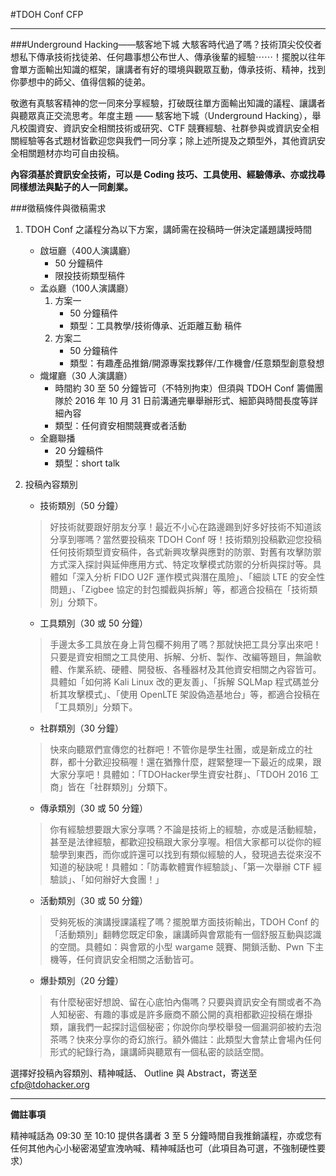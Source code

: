 #TDOH Conf CFP
***
###Underground Hacking——駭客地下城
大駭客時代過了嗎？技術頂尖佼佼者想私下傳承技術找徒弟、任何趣事想公布世人、傳承後輩的經驗⋯⋯！擺脫以往年會單方面輸出知識的框架，讓講者有好的環境與觀眾互動，傳承技術、精神，找到你夢想中的師父、值得信賴的徒弟。

敬邀有真駭客精神的您一同來分享經驗，打破既往單方面輸出知識的議程、讓講者與聽眾真正交流思考。年度主題 —— 駭客地下城（Underground Hacking），舉凡校園資安、資訊安全相關技術或研究、CTF 競賽經驗、社群參與或資訊安全相關經驗等各式題材皆歡迎您與我們一同分享；除上述所提及之類型外，其他資訊安全相關題材亦均可自由投稿。

**內容須基於資訊安全技術，可以是 Coding 技巧、工具使用、經驗傳承、亦或找尋同樣想法與點子的人一同創業。**

###徵稿條件與徵稿需求

1. TDOH Conf 之議程分為以下方案，講師需在投稿時一併決定議題講授時間
		
	* 啟垣廳（400人演講廳）
		* 50 分鐘稿件
		* 限投技術類型稿件
	* 孟焱廳（100人演講廳）
		1. 方案一
			* 50 分鐘稿件
			* 類型：工具教學/技術傳承、近距離互動 稿件
		2. 方案二
			* 50 分鐘稿件
			* 類型：有趣產品推銷/開源專案找夥伴/工作機會/任意類型創意發想 
	* 熾燿廳（30 人演講廳）
		* 時間約 30 至 50 分鐘皆可（不特別拘束）但須與 TDOH Conf 籌備團隊於 2016 年 10 月 31 日前溝通完畢舉辦形式、細節與時間長度等詳細內容
		* 類型：任何資安相關競賽或者活動
	* 全廳聯播
		* 20 分鐘稿件
		* 類型：short talk

2. 投稿內容類別
	* 技術類別（50 分鐘）
	
	> 好技術就要跟好朋友分享！最近不小心在路邊踢到好多好技術不知道該分享到哪嗎？當然要投稿來 TDOH Conf 呀！技術類別投稿歡迎您投稿任何技術類型資安稿件，各式新興攻擊與應對的防禦、對舊有攻擊防禦方式深入探討與延伸應用方式、特定攻擊模式防禦的分析與探討等。具體如「深入分析 FIDO U2F 運作模式與潛在風險」、「細談 LTE 的安全性問題」、「Zigbee 協定的封包攔截與拆解」等，都適合投稿在「技術類別」分類下。
	
	* 工具類別（30 或 50 分鐘）
	
	> 手邊太多工具放在身上背包欄不夠用了嗎？那就快把工具分享出來吧！只要是資安相關之工具使用、拆解、分析、製作、改編等題目，無論軟體、作業系統、硬體、開發板、各種器材及其他資安相關之內容皆可。具體如「如何將 Kali Linux 改的更友善」、「拆解 SQLMap 程式碼並分析其攻擊模式」、「使用 OpenLTE 架設偽造基地台」等，都適合投稿在「工具類別」分類下。
	
	
	* 社群類別（30 分鐘）
	
	> 快來向聽眾們宣傳您的社群吧！不管你是學生社團，或是新成立的社群，都十分歡迎投稿喔！還在猶豫什麼，趕緊整理一下最近的成果，跟大家分享吧！具體如：「TDOHacker學生資安社群」、「TDOH 2016 工商」皆在「社群類別」分類下。
	
	
	* 傳承類別（30 或 50 分鐘）
	
	> 你有經驗想要跟大家分享嗎？不論是技術上的經驗，亦或是活動經驗，甚至是法律經驗，都歡迎投稿跟大家分享喔。相信大家都可以從你的經驗學到東西，而你或許還可以找到有類似經驗的人，發現過去從來沒不知道的秘訣呢！具體如：「防毒軟體實作經驗談」、「第一次舉辦 CTF 經驗談」、「如何辦好大食團！」
	
	* 活動類別（30 或 50 分鐘）

	> 受夠死板的演講授課議程了嗎？擺脫單方面技術輸出，TDOH Conf 的「活動類別」翻轉您既定印象，讓講師與會眾能有一個舒服互動與認識的空間。具體如：與會眾的小型 wargame 競賽、開鎖活動、Pwn 下主機等，任何資訊安全相關之活動皆可。
	
	* 爆卦類別（20 分鐘）
	
	> 有什麼秘密好想說、留在心底怕內傷嗎？只要與資訊安全有關或者不為人知秘密、有趣的事或是許多廠商不願公開的真相都歡迎投稿在爆掛類，讓我們一起探討這個秘密；你說你向學校舉發一個漏洞卻被約去泡茶嗎？快來分享你的奇幻旅行。額外備註：此類型大會禁止會場內任何形式的紀錄行為，讓講師與聽眾有一個私密的談話空間。

選擇好投稿內容類別、精神喊話、 Outline 與 Abstract，寄送至 cfp@tdohacker.org

***

**備註事項**

精神喊話為 09:30 至 10:10 提供各講者 3 至 5 分鐘時間自我推銷議程，亦或您有任何其他內心小秘密渴望宣洩吶喊、精神喊話也可（此項目為可選，不強制硬性要求）

